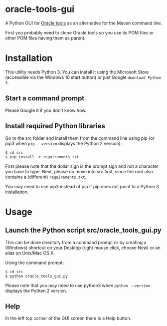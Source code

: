 # oracle-tools-gui

A Python GUI for [Oracle tools](https://github.com/paulissoft/oracle-tools) as an alternative for the Maven command line.

First you probably need to clone Oracle tools so you use its POM files or other POM files having them as parent.

# Installation

This utility needs Python 3. You can install it using the Microsoft Store
(accessible via the Windows 10 start button) or just Google `download Python 3`.

## Start a command prompt

Please Google it if you don't know how.

## Install required Python libraries

Go to the src folder and install them from the command line using pip (or pip3 when `pip --version` displays the Python 2 version):

```
$ cd src
$ pip install -r requirements.txt
```

First please note that the dollar sign is the prompt sign and not a character you have to type.
Next, please do move into src first, since the root also contains a (different) `requirements.txt`.

You may need to use pip3 instead of pip if pip does not point to a Python 3 installation.

# Usage

## Launch the Python script src/oracle_tools_gui.py

This can be done directory from a command prompt or by creating a (Windows)
shortcut on your Desktop (right mouse click, choose New) or an alias on Unix/Mac OS X.

Using the command prompt:

```
$ cd src
$ python oracle_tools_gui.py
```

Please note that you may need to use python3 when `python --version` displays the Python 2 version.

## Help

In the left top corner of the GUI screen there is a Help button.

